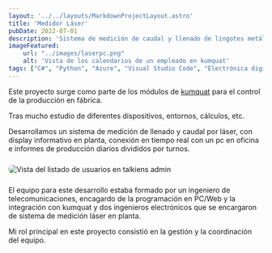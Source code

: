 ```yaml
---
layout: '../../layouts/MarkdownProjectLayout.astro'
title: 'Medidor Láser'
pubDate: 2022-07-01
description: 'Sistema de medición de caudal y llenado de lingotes metálicos por láser.'
imageFeatured:
    url: "../images/laserpc.png"
    alt: 'Vista de los calendarios de un empleado en kumquat'
tags: ["C#", "Python", "Azure", "Visual Studio Code", "Electrónica digital", "Slack", "Trello", "Gitlab", "Dropbox Paper"]
---
```

Este proyecto surge como parte de los módulos de <a href="/projects/kumquat" target="_blank">kumquat</a> para el control de la producción en fábrica.

Tras mucho estudio de diferentes dispositivos, entornos, cálculos, etc.

Desarrollamos un sistema de medición de llenado y caudal por láser, con display informativo en planta, conexión en tiempo real con un pc en oficina e informes de producción diarios divididos por turnos.
<div class="flex justify-center items-center">
    <img src="/images/laserphotos.png" alt="Vista del listado de usuarios en talkiens admin" class="imgmd">
</div>

El equipo para este desarrollo estaba formado por un ingeniero de telecomunicaciones, encagardo de la programación en PC/Web y la integración con kumquat y dos ingenieros electrónicos que se encargaron de sistema de medición láser en planta.

Mi rol principal en este proyecto consistió en la gestión y la coordinación del equipo.

<style>
    .imgmd{
        border-radius: 0.5rem;
        margin-top: 2%;
        margin-bottom: 2%;
    }
</style>